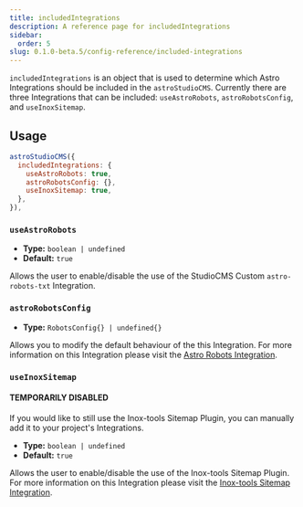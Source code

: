 ```yaml
---
title: includedIntegrations
description: A reference page for includedIntegrations
sidebar:
  order: 5
slug: 0.1.0-beta.5/config-reference/included-integrations
---
```


`includedIntegrations` is an object that is used to determine which Astro Integrations should be included in the `astroStudioCMS`. Currently there are three Integrations that can be included: `useAstroRobots`, `astroRobotsConfig`, and `useInoxSitemap`.

## Usage

```js title="astro.config.mjs"  {2-6}
astroStudioCMS({
  includedIntegrations: {
    useAstroRobots: true,
    astroRobotsConfig: {},
    useInoxSitemap: true,
  },
}),
```

### `useAstroRobots`

* **Type:** `boolean | undefined`
* **Default:** `true`

Allows the user to enable/disable the use of the StudioCMS Custom `astro-robots-txt` Integration.

### `astroRobotsConfig`

* **Type:** `RobotsConfig{} | undefined{}`

Allows you to modify the default behaviour of the this Integration. For more information on this Integration please visit the [Astro Robots Integration](https://www.npmjs.com/package/astro-robots).

### `useInoxSitemap`

#### TEMPORARILY DISABLED

If you would like to still use the Inox-tools Sitemap Plugin, you can manually add it to your project's Integrations.

* **Type:** `boolean | undefined`
* **Default:** `true`

Allows the user to enable/disable the use of the Inox-tools Sitemap Plugin. For more information on this Integration please visit the [Inox-tools Sitemap Integration](https://inox-tools.vercel.app/sitemap-ext).
